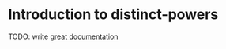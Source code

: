 # Introduction to distinct-powers

TODO: write [great documentation](http://jacobian.org/writing/what-to-write/)
